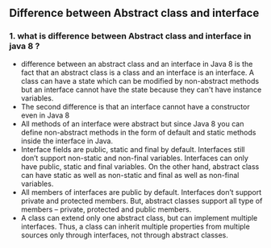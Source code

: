 ## Difference between Abstract class and interface 

### 1. what is difference between Abstract class and interface in java 8 ?
- difference between an abstract class and an interface in Java 8 is the fact that an abstract class is a class and an interface is an interface. A class can have a state which can be modified by non-abstract methods but an interface cannot have the state because they can't have instance variables.
- The second difference is that an interface cannot have a constructor even in Java 8
- All methods of an interface were abstract but since Java 8 you can define non-abstract methods in the form of default and static methods inside the interface in Java.
- Interface fields are public, static and final by default. Interfaces still don’t support non-static and non-final variables. Interfaces can only have public, static and final variables. On the other hand, abstract class can have static as well as non-static and final as well as non-final variables. 
- All members of interfaces are public by default. Interfaces don’t support private and protected members. But, abstract classes support all type of members – private, protected and public members.
- A class can extend only one abstract class, but can implement multiple interfaces. Thus, a class can inherit multiple properties from multiple sources only through interfaces, not through abstract classes.


